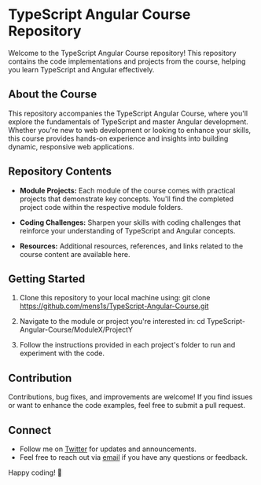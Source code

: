 # TypeScript Angular Course Repository

Welcome to the TypeScript Angular Course repository! This repository contains the code implementations and projects from the course, helping you learn TypeScript and Angular effectively.

## About the Course

This repository accompanies the TypeScript Angular Course, where you'll explore the fundamentals of TypeScript and master Angular development. Whether you're new to web development or looking to enhance your skills, this course provides hands-on experience and insights into building dynamic, responsive web applications.

## Repository Contents

- **Module Projects:** Each module of the course comes with practical projects that demonstrate key concepts. You'll find the completed project code within the respective module folders.

- **Coding Challenges:** Sharpen your skills with coding challenges that reinforce your understanding of TypeScript and Angular concepts.

- **Resources:** Additional resources, references, and links related to the course content are available here.

## Getting Started

1. Clone this repository to your local machine using:
git clone https://github.com/mens1s/TypeScript-Angular-Course.git


2. Navigate to the module or project you're interested in:
cd TypeScript-Angular-Course/ModuleX/ProjectY


3. Follow the instructions provided in each project's folder to run and experiment with the code.

## Contribution

Contributions, bug fixes, and improvements are welcome! If you find issues or want to enhance the code examples, feel free to submit a pull request.

## Connect

- Follow me on [Twitter](https://twitter.com/ahm3tyigit) for updates and announcements.
- Feel free to reach out via [email](mailto:ahmet_yigit_02@hotmail.com) if you have any questions or feedback.

Happy coding! 🚀
